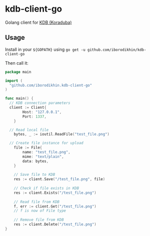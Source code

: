 # kdb-client-go
Golang client for [KDB (Koraduba)](https://github.com/iborodikhin/kdb)

## Usage

Install in your `${GOPATH}` using `go get -u github.com/iborodikhin/kdb-client-go`

Then call it:
```go
package main

import (
  "github.com/iborodikhin.kdb-client-go"
)

func main() {
  // KDB connection parameters
  client := Client{
		Host: "127.0.0.1",
		Port: 1337,
	}

  // Read local file
	bytes, _ := ioutil.ReadFile("test_file.png")

  // Create file instance for upload
	file := File{
		name: "test_file.png",
		mime: "text/plain",
		data: bytes,
	}
	
	// Save file to KDB
	res := client.Save("/test_file.png", file)
	
	// Check if file exists in KDB
	res := client.Exists("/test_file.png")
	
	// Read file from KDB
	f, err := client.Get("/test_file.png")
	// f is now of File type
	
	// Remove file from KDB
	res := client.Delete("/test_file.png")
}
```
